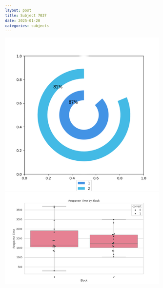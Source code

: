 ```yaml
---
layout: post
title: Subject 7037
date: 2025-01-20
categories: subjects
---
```


![](data/7037/run-3/7037__acc_test.png)
![](data/7037/run-3/7037_rt.png)
